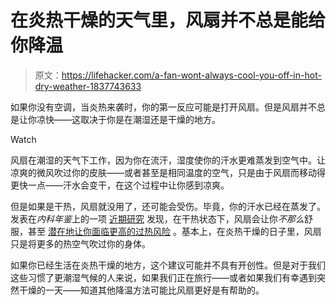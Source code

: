 # 在炎热干燥的天气里，风扇并不总是能给你降温

> 原文：<https://lifehacker.com/a-fan-wont-always-cool-you-off-in-hot-dry-weather-1837743633>

如果你没有空调，当炎热来袭时，你的第一反应可能是打开风扇。但是风扇并不总是让你凉快——这取决于你是在潮湿还是干燥的地方。

Watch

风扇在潮湿的天气下工作，因为你在流汗，湿度使你的汗水更难蒸发到空气中。让凉爽的微风吹过你的皮肤——或者甚至是相同温度的空气，只是由于风扇而移动得更快一点——汗水会变干，在这个过程中让你感到凉爽。

但是如果是干热，风扇就没用了，还可能会受伤。毕竟，你的汗水已经在蒸发了。发表在*内科年鉴*上的一项 [近期研究](https://annals.org/aim/article-abstract/2747512/effects-electric-fan-use-under-differing-resting-heat-index-conditions) 发现，在干热状态下，风扇会让你*不那么*舒服，甚至 [潜在地让你面临更高的过热风险](https://www.scientificamerican.com/article/fans-may-be-okay-for-muggy-days-but-avoid-them-in-extreme-dry-heat/) 。基本上，在炎热干燥的日子里，风扇只是将更多的热空气吹过你的身体。

如果你已经生活在炎热干燥的地方，这个建议可能并不具有开创性。但是对于我们这些习惯了更潮湿气候的人来说，如果我们正在旅行——或者如果我们有幸遇到突然干燥的一天——知道其他降温方法可能比风扇更好是有帮助的。